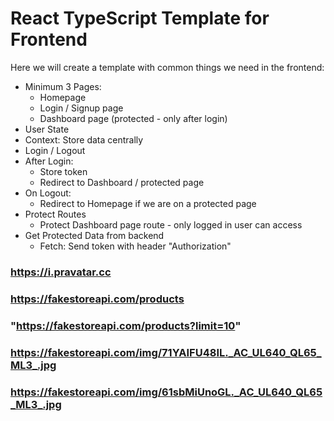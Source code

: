 # React TypeScript Template for Frontend

Here we will create a template with common things we need in the frontend:

- Minimum 3 Pages:
  - Homepage
  - Login / Signup page
  - Dashboard page (protected - only after login)
- User State
- Context: Store data centrally
- Login / Logout
- After Login: 
  - Store token
  - Redirect to Dashboard / protected page
- On Logout:
  - Redirect to Homepage if we are on a protected page
- Protect Routes
  - Protect Dashboard page route - only logged in user can access
- Get Protected Data from backend
  - Fetch: Send token with header "Authorization"

### https://i.pravatar.cc
### https://fakestoreapi.com/products
### "https://fakestoreapi.com/products?limit=10"
### https://fakestoreapi.com/img/71YAIFU48IL._AC_UL640_QL65_ML3_.jpg
### https://fakestoreapi.com/img/61sbMiUnoGL._AC_UL640_QL65_ML3_.jpg

